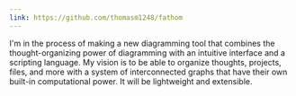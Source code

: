 ```yaml
---
link: https://github.com/thomasm1248/fathom
---
```


I'm in the process of making a new diagramming tool that combines the thought-organizing power
of diagramming with an intuitive interface and a scripting language. My vision is to be able
to organize thoughts, projects, files, and more with a system of interconnected graphs that
have their own built-in computational power. It will be lightweight and extensible.
